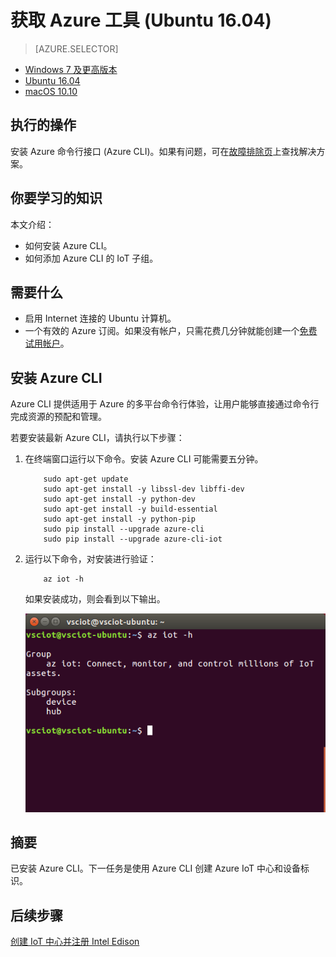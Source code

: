 <properties
    pageTitle="获取用于 Azure IoT 初学者工具包 (Ubuntu 16.04) 的 Azure 工具 | Azure"
    description="在 Ubuntu 上安装 Python 和 Azure 命令行接口 (Azure CLI)。"
    services="iot-hub"
    documentationcenter=""
    author="shizn"
    manager="timtl"
    tags=""
    keywords="azure cli, iot 云服务, arduino 云" />
<tags
    ms.assetid="6dcb34bf-54a3-4af0-ba89-95d5cfafceff"
    ms.service="iot-hub"
    ms.devlang="nodejs"
    ms.topic="article"
    ms.tgt_pltfrm="na"
    ms.workload="na"
    ms.date="3/21/2017"
    wacn.date="05/08/2017"
    ms.author="xshi" />  


# 获取 Azure 工具 (Ubuntu 16.04)
> [AZURE.SELECTOR]
- [Windows 7 及更高版本][windows]
- [Ubuntu 16.04][ubuntu]
- [macOS 10.10][macos]

## 执行的操作
安装 Azure 命令行接口 (Azure CLI)。如果有问题，可在[故障排除页][troubleshooting]上查找解决方案。

## 你要学习的知识
本文介绍：

 - 如何安装 Azure CLI。
 - 如何添加 Azure CLI 的 IoT 子组。

## 需要什么
* 启用 Internet 连接的 Ubuntu 计算机。
* 一个有效的 Azure 订阅。如果没有帐户，只需花费几分钟就能创建一个[免费试用帐户](/pricing/1rmb-trial/)。

## 安装 Azure CLI
Azure CLI 提供适用于 Azure 的多平台命令行体验，让用户能够直接通过命令行完成资源的预配和管理。

若要安装最新 Azure CLI，请执行以下步骤：

1. 在终端窗口运行以下命令。安装 Azure CLI 可能需要五分钟。

		   sudo apt-get update
		   sudo apt-get install -y libssl-dev libffi-dev
		   sudo apt-get install -y python-dev
		   sudo apt-get install -y build-essential
		   sudo apt-get install -y python-pip
		   sudo pip install --upgrade azure-cli
		   sudo pip install --upgrade azure-cli-iot
		   
2. 运行以下命令，对安装进行验证：

		   az iot -h

    如果安装成功，则会看到以下输出。

    ![指示成功的输出](./media/iot-hub-intel-edison-lessons/lesson2/az_iot_help_ubuntu.png)  


## 摘要
已安装 Azure CLI。下一任务是使用 Azure CLI 创建 Azure IoT 中心和设备标识。

## 后续步骤
[创建 IoT 中心并注册 Intel Edison][create-your-iot-hub-and-register-intel-edison]


<!-- Images and links -->


[troubleshooting]: /documentation/articles/iot-hub-intel-edison-kit-node-troubleshooting/
[create-your-iot-hub-and-register-intel-edison]: /documentation/articles/iot-hub-intel-edison-kit-node-lesson2-prepare-azure-iot-hub/
[windows]: /documentation/articles/iot-hub-intel-edison-kit-node-lesson2-get-azure-tools-win32/
[ubuntu]: /documentation/articles/iot-hub-intel-edison-kit-node-lesson2-get-azure-tools-ubuntu/
[macos]: /documentation/articles/iot-hub-intel-edison-kit-node-lesson2-get-azure-tools-mac/

<!---HONumber=Mooncake_0103_2017-->